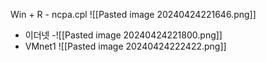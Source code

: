 Win + R - ncpa.cpl
![[Pasted image 20240424221646.png]]
- 이더넷
-![[Pasted image 20240424221800.png]]
- VMnet1
![[Pasted image 20240424222422.png]]